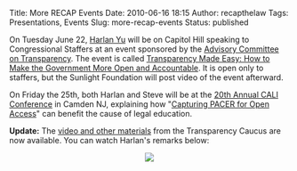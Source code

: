 Title: More RECAP Events
Date: 2010-06-16 18:15
Author: recapthelaw
Tags: Presentations, Events
Slug: more-recap-events
Status: published

On Tuesday June 22, [Harlan
Yu](http://www.freedom-to-tinker.com/blog/harlanyu) will be on Capitol
Hill speaking to Congressional Staffers at an event sponsored by the
[Advisory Committee on Transparency](http://transparencycaucus.org/).
The event is called [Transparency Made Easy: How to Make the Government
More Open and
Accountable](http://blog.sunlightfoundation.com/2010/06/16/transparency-made-easy-how-to-make-the-government-more-open-and-accountable/).
It is open only to staffers, but the Sunlight Foundation will post video
of the event afterward.

On Friday the 25th, both Harlan and Steve will be at the [20th Annual
CALI Conference](http://conference.cali.org/) in Camden NJ, explaining
how "[Capturing PACER for Open
Access](http://conference.cali.org/sessions/1127)" can benefit the cause
of legal education.

**Update:** The [video and other
materials](http://www.theopenhouseproject.com/2010/06/24/video-from-transparency-made-easy-presentations/)
from the Transparency Caucus are now available. You can watch Harlan's
remarks below:

<div align="center">

[![]({filename}/images/recap/Harlan_Yu-Transparency_Advisory_Committee.png)](http://recap.s3.amazonaws.com/Harlan_Yu-Transparency_Advisory_Committee.mp4)

</div>
